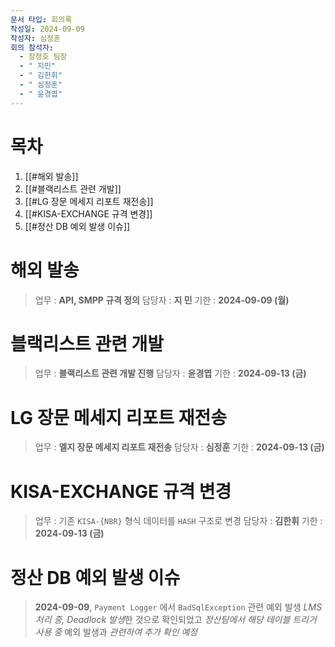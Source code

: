 ```yaml
---
문서 타입: 회의록
작성일: 2024-09-09
작성자: 심정훈
회의 참석자:
  - 장정호 팀장
  - " 지민"
  - " 김한휘"
  - " 심정훈"
  - " 윤경엽"
---
```


# 목차

1. [[#해외 발송]]
2. [[#블랙리스트 관련 개발]]
3. [[#LG 장문 메세지 리포트 재전송]]
4. [[#KISA-EXCHANGE 규격 변경]]
5. [[#정산 DB 예외 발생 이슈]]


# 해외 발송 

> 업무 : **API, SMPP 규격 정의**
> 담당자 : **지 민**
> 기한 : **2024-09-09 (월)**


# 블랙리스트 관련 개발

> 업무 : **블랙리스트 관련 개발 진행**
> 담당자 : **윤경엽**
> 기한 : **2024-09-13 (금)**

# LG 장문 메세지 리포트 재전송

> 업무 : **엘지 장문 메세지 리포트 재전송**
> 담당자 : **심정훈**
> 기한 : **2024-09-13 (금)**


# KISA-EXCHANGE 규격 변경

> 업무 : 기존 `KISA-{NBR}` 형식 데이터를 `HASH` 구조로 변경
> 담당자 : **김한휘**
> 기한 : **2024-09-13 (금)**


# 정산 DB 예외 발생 이슈

> **2024-09-09**, `Payment Logger` 에서 `BadSqlException` 관련 예외 발생
> *LMS 처리 중, Deadlock 발생*한 것으로 확인되었고 *정산팀에서 해당 테이블 트리거 사용 중* 예외 발생과 *관련하여 추가 확인 예정*


